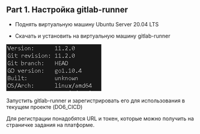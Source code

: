 ## Part 1. Настройка gitlab-runner

- Поднять виртуальную машину Ubuntu Server 20.04 LTS

- Скачать и установить на виртуальную машину gitlab-runner

![version](./img/1.PNG)

Запустить gitlab-runner и зарегистрировать его для использования в текущем проекте (DO6_CICD)

Для регистрации понадобятся URL и токен, которые можно получить на страничке задания на платформе.